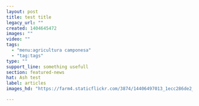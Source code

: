 ```yaml
---
layout: post
title: test title
legacy_url: ""
created: 1404645472
images: ""
video: ""
tags:
  - "menu:agricultura camponesa"
  - "tag:tags"
type: ""
support_line: something usefull
section: featured-news
hat: Ash test
label: articles
images_hd: "https://farm4.staticflickr.com/3874/14406497013_1ecc286de2_b.jpg"

---
```

